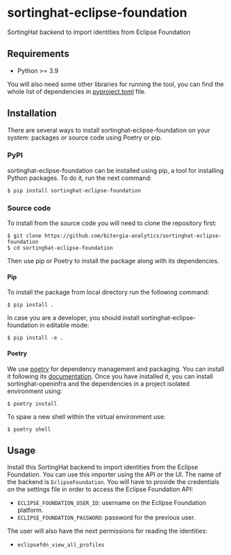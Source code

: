 # sortinghat-eclipse-foundation

SortingHat backend to import identities from Eclipse Foundation

## Requirements

 - Python >= 3.9

You will also need some other libraries for running the tool, you can find the
whole list of dependencies in [pyproject.toml](pyproject.toml) file.

## Installation

There are several ways to install sortinghat-eclipse-foundation on your system: packages or source
code using Poetry or pip.

### PyPI

sortinghat-eclipse-foundation can be installed using pip, a tool for installing Python packages.
To do it, run the next command:
```
$ pip install sortinghat-eclipse-foundation
```

### Source code

To install from the source code you will need to clone the repository first:
```
$ git clone https://github.com/bitergia-analytics/sortinghat-eclipse-foundation
$ cd sortinghat-eclipse-foundation
```

Then use pip or Poetry to install the package along with its dependencies.

#### Pip

To install the package from local directory run the following command:
```
$ pip install .
```
In case you are a developer, you should install sortinghat-eclipse-foundation in editable mode:
```
$ pip install -e .
```

#### Poetry

We use [poetry](https://python-poetry.org/) for dependency management and
packaging. You can install it following its [documentation](https://python-poetry.org/docs/#installation).
Once you have installed it, you can install sortinghat-openinfra and the dependencies in
a project isolated environment using:
```
$ poetry install
```
To spaw a new shell within the virtual environment use:
```
$ poetry shell
```

## Usage

Install this SortingHat backend to import identities from the Eclipse Foundation.
You can use this importer using the API or the UI. The name of the backend is
`EclipseFoundation`. You will have to provide the credentials on the settings file
in order to access the Eclipse Foundation API:

- `ECLIPSE_FOUNDATION_USER_ID`: username on the Eclipse Foundation platform.
- `ECLIPSE_FOUNDATION_PASSWORD`: password for the previous user.

The user will also have the next permissions for reading the identities:

- `eclipsefdn_view_all_profiles`
